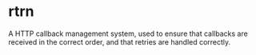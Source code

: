 # rtrn
A HTTP callback management system, used to ensure that callbacks are received in the correct order, and that retries are handled correctly.
